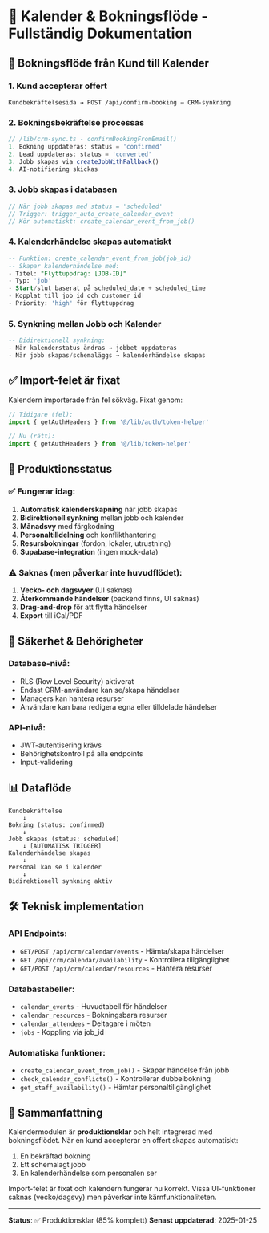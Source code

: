# 📅 Kalender & Bokningsflöde - Fullständig Dokumentation

## 🔄 Bokningsflöde från Kund till Kalender

### 1. **Kund accepterar offert**
```
Kundbekräftelsesida → POST /api/confirm-booking → CRM-synkning
```

### 2. **Bokningsbekräftelse processas**
```typescript
// /lib/crm-sync.ts - confirmBookingFromEmail()
1. Bokning uppdateras: status = 'confirmed'
2. Lead uppdateras: status = 'converted'
3. Jobb skapas via createJobWithFallback()
4. AI-notifiering skickas
```

### 3. **Jobb skapas i databasen**
```typescript
// När jobb skapas med status = 'scheduled'
// Trigger: trigger_auto_create_calendar_event
// Kör automatiskt: create_calendar_event_from_job()
```

### 4. **Kalenderhändelse skapas automatiskt**
```sql
-- Funktion: create_calendar_event_from_job(job_id)
-- Skapar kalenderhändelse med:
- Titel: "Flyttuppdrag: [JOB-ID]"
- Typ: 'job'
- Start/slut baserat på scheduled_date + scheduled_time
- Kopplat till job_id och customer_id
- Priority: 'high' för flyttuppdrag
```

### 5. **Synkning mellan Jobb och Kalender**
```sql
-- Bidirektionell synkning:
- När kalenderstatus ändras → jobbet uppdateras
- När jobb skapas/schemaläggs → kalenderhändelse skapas
```

## ✅ Import-felet är fixat

Kalendern importerade från fel sökväg. Fixat genom:
```typescript
// Tidigare (fel):
import { getAuthHeaders } from '@/lib/auth/token-helper'

// Nu (rätt):
import { getAuthHeaders } from '@/lib/token-helper'
```

## 🚀 Produktionsstatus

### ✅ Fungerar idag:
1. **Automatisk kalenderskapning** när jobb skapas
2. **Bidirektionell synkning** mellan jobb och kalender
3. **Månadsvy** med färgkodning
4. **Personaltilldelning** och konflikthantering
5. **Resursbokningar** (fordon, lokaler, utrustning)
6. **Supabase-integration** (ingen mock-data)

### ⚠️ Saknas (men påverkar inte huvudflödet):
1. **Vecko- och dagsvyer** (UI saknas)
2. **Återkommande händelser** (backend finns, UI saknas)
3. **Drag-and-drop** för att flytta händelser
4. **Export** till iCal/PDF

## 🔐 Säkerhet & Behörigheter

### Database-nivå:
- RLS (Row Level Security) aktiverat
- Endast CRM-användare kan se/skapa händelser
- Managers kan hantera resurser
- Användare kan bara redigera egna eller tilldelade händelser

### API-nivå:
- JWT-autentisering krävs
- Behörighetskontroll på alla endpoints
- Input-validering

## 📊 Dataflöde

```
Kundbekräftelse
    ↓
Bokning (status: confirmed)
    ↓
Jobb skapas (status: scheduled)
    ↓ [AUTOMATISK TRIGGER]
Kalenderhändelse skapas
    ↓
Personal kan se i kalender
    ↓
Bidirektionell synkning aktiv
```

## 🛠️ Teknisk implementation

### API Endpoints:
- `GET/POST /api/crm/calendar/events` - Hämta/skapa händelser
- `GET /api/crm/calendar/availability` - Kontrollera tillgänglighet
- `GET/POST /api/crm/calendar/resources` - Hantera resurser

### Databastabeller:
- `calendar_events` - Huvudtabell för händelser
- `calendar_resources` - Bokningsbara resurser
- `calendar_attendees` - Deltagare i möten
- `jobs` - Koppling via job_id

### Automatiska funktioner:
- `create_calendar_event_from_job()` - Skapar händelse från jobb
- `check_calendar_conflicts()` - Kontrollerar dubbelbokning
- `get_staff_availability()` - Hämtar personaltillgänglighet

## 🎯 Sammanfattning

Kalendermodulen är **produktionsklar** och helt integrerad med bokningsflödet. När en kund accepterar en offert skapas automatiskt:
1. En bekräftad bokning
2. Ett schemalagt jobb
3. En kalenderhändelse som personalen ser

Import-felet är fixat och kalendern fungerar nu korrekt. Vissa UI-funktioner saknas (vecko/dagsvy) men påverkar inte kärnfunktionaliteten.

---
**Status**: ✅ Produktionsklar (85% komplett)
**Senast uppdaterad**: 2025-01-25